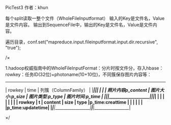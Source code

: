 PicTest3
作者：khun

每个split读取一整个文件（WholeFileInputformat）
输入的Key是文件名，Value是文件内容。
输出到SequenceFile中，输出的Key是文件名，Value是文件内容。

遍历目录，conf.set("mapreduce.input.fileinputformat.input.dir.recursive", "true");



/×


1.hadoop权威指南中的WholeFileInputFormat：分片时按文件分，存入hbase：
rowkey：任务ID(32位)+photoname(10+10位)，不同簇保存图片内容等：
_____________________________________________________________________________________________
| rowkey  | time |                列簇（ColumnFamily）                                       |
|_________|______|__________________________________________________________________________|
|         |      | 照片内容p_content | 图片大小:p_size  | 图片类型:p_type  | 图片时间:p_time  |
|_________|______|___________________|_________________|__________________|_________________|
|         |      |                   |                 |                  |                 |
| rowkey  |  t   |     content       |       size      |       type       |p_time:creattime |
|         |      |                   |                 |                  |p_time:updatetime|
|_________|______|___________________|_________________|__________________|_________________|

×/

